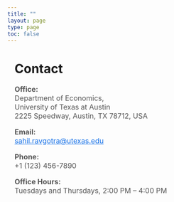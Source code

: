 ```yaml
---
title: ""
layout: page
type: page
toc: false
---
```


<h1 style="padding-left: 1rem; padding-right: 1rem;">Contact</h1>

<div style="padding-left: 1rem; padding-right: 1rem;">

<p style="font-size: 16px; color: #555;">
<b>Office:</b><br>
Department of Economics, <br>
University of Texas at Austin<br>
2225 Speedway, Austin, TX 78712, USA
</p>

<p style="font-size: 16px; color: #555;">
<b>Email:</b><br>
<a href="mailto:sahil.ravgotra@utexas.edu" style="color: #1a73e8;">sahil.ravgotra@utexas.edu</a>
</p>

<p style="font-size: 16px; color: #555;">
<b>Phone:</b><br>
+1 (123) 456-7890
</p>

<p style="font-size: 16px; color: #555;">
<b>Office Hours:</b><br>
Tuesdays and Thursdays, 2:00 PM – 4:00 PM
</p>

</div>

